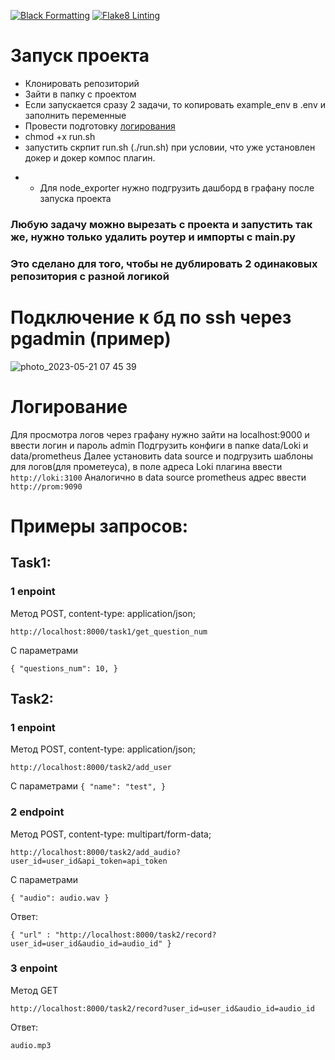 [![Black Formatting](https://github.com/MonkeyQY/Bewise/actions/workflows/main.yml/badge.svg)](https://github.com/MonkeyQY/Bewise/actions/workflows/main.yml)
[![Flake8 Linting](https://github.com/MonkeyQY/Bewise/actions/workflows/flake8.yml/badge.svg)](https://github.com/MonkeyQY/Bewise/actions/workflows/flake8.yml)
# Запуск проекта
- Клонировать репозиторий 
- Зайти в папку с проектом
- Если запускается сразу 2 задачи, то копировать example_env в .env и заполнить переменные
- Провести подготовку [логирования](#логирование)
- chmod +x run.sh
- запустить скрпит run.sh (./run.sh) при условии, что уже установлен докер и докер компос плагин.

* - Для node_exporter нужно подгрузить дашборд в графану после запуска проекта
### Любую задачу можно вырезать с проекта и запустить так же, нужно только удалить роутер и импорты с main.py
### Это сделано для того, чтобы не дублировать 2 одинаковых репозитория с разной логикой


# Подключение к бд по ssh через pgadmin (пример)

![photo_2023-05-21 07 45 39](https://github.com/MonkeyQY/Bewise/assets/105307623/4e1582f3-cb98-4342-98e0-e27da15b2e04)



# Логирование

Для просмотра логов через графану нужно зайти на localhost:9000 и ввести логин и пароль admin
Подгрузить конфиги в папке data/Loki и data/prometheus
Далее установить data source и подгрузить шаблоны для логов(для прометеуса), в поле адреса Loki плагина ввести `http://loki:3100`
Аналогично в data source prometheus адрес ввести `http://prom:9090`

# Примеры запросов:

## Task1:
### 1 enpoint
Метод POST, content-type: application/json;

`http://localhost:8000/task1/get_question_num`

С параметрами 

`{
  "questions_num": 10,
}
`

## Task2:
### 1 enpoint
Метод POST, content-type: application/json;

`http://localhost:8000/task2/add_user`

 С параметрами
`{
  "name": "test",
}`
### 2 endpoint
Метод POST, content-type: multipart/form-data;

`http://localhost:8000/task2/add_audio?user_id=user_id&api_token=api_token`

С параметрами 

`{
    "audio": audio.wav
}`

Ответ:

`{
    "url" : "http://localhost:8000/task2/record?user_id=user_id&audio_id=audio_id"
}`

### 3 enpoint
Метод GET

`http://localhost:8000/task2/record?user_id=user_id&audio_id=audio_id`

Ответ:

`audio.mp3`
